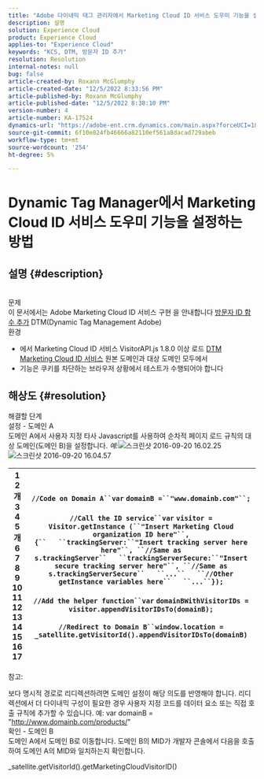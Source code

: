 ```yaml
---
title: "Adobe 다이내믹 태그 관리자에서 Marketing Cloud ID 서비스 도우미 기능을 설정하는 방법"
description: 설명
solution: Experience Cloud
product: Experience Cloud
applies-to: "Experience Cloud"
keywords: "KCS, DTM, 방문자 ID 추가"
resolution: Resolution
internal-notes: null
bug: false
article-created-by: Roxann McGlumphy
article-created-date: "12/5/2022 8:33:56 PM"
article-published-by: Roxann McGlumphy
article-published-date: "12/5/2022 8:38:10 PM"
version-number: 4
article-number: KA-17524
dynamics-url: "https://adobe-ent.crm.dynamics.com/main.aspx?forceUCI=1&pagetype=entityrecord&etn=knowledgearticle&id=6b4a4020-dc74-ed11-81aa-6045bd006b3d"
source-git-commit: 6f10e824fb46666a82110ef561a8dacad729abeb
workflow-type: tm+mt
source-wordcount: '254'
ht-degree: 5%

---
```


# Dynamic Tag Manager에서 Marketing Cloud ID 서비스 도우미 기능을 설정하는 방법

## 설명 {#description}

<br>문제<br>
이 문서에서는 Adobe Marketing Cloud ID 서비스 구현 을 안내합니다 [방문자 ID 함수 추가](https://marketing.adobe.com/resources/help/ko_KR/mcvid/mcvid-appendvisitorid.html) DTM(Dynamic Tag Management Adobe)
<br>환경<br>
- 에서 Marketing Cloud ID 서비스 VisitorAPI.js 1.8.0 이상 로드 [DTM Marketing Cloud ID 서비스](https://marketing.adobe.com/resources/help/en_US/mcvid/mcvid-dtm-implement.html) 원본 도메인과 대상 도메인 모두에서
- 기능은 쿠키를 차단하는 브라우저 상황에서 테스트가 수행되어야 합니다



## 해상도 {#resolution}

해결할 단계<br>설정 - 도메인 A<br>
도메인 A에서 사용자 지정 타사 Javascript를 사용하여 순차적 페이지 로드 규칙의 대상 도메인(도메인 B)을 설정합니다. *예:*![&#x200B;스크린샷 2016-09-20 16.02.25](https://helpx.adobe.com/content/dam/help/en/dtm/kb/how-to-set-marketing-cloud-id-service-helper-function-in-adobe-d/jcr%3acontent/main-pars/image/Screenshot%202016-09-20%2016.02.25.png "스크린샷 2016-09-20 16.02.25")
![스크린샷 2016-09-20 16.04.57](https://helpx.adobe.com/content/dam/help/en/dtm/kb/how-to-set-marketing-cloud-id-service-helper-function-in-adobe-d/jcr%3acontent/main-pars/image_1393293752/Screenshot%202016-09-20%2016.04.57.png "스크린샷 2016-09-20 16.04.57")

| 1<br>2개<br>3<br>4<br>5개<br>6<br>7<br>8<br>9<br>10<br>11<br>12<br>13<br>14<br>15<br>16<br>17 | `//Code on Domain A``var` `domainB =``"www.domainb.com"``;`<br> <br>`//Call the ID service``var` `visitor = Visitor.getInstance (``"Insert Marketing Cloud organization ID here"``,{``   ``trackingServer:``"Insert tracking server here here"``, ``//Same as s.trackingServer``   ``trackingServerSecure:``"Insert secure tracking server here"``, ``//Same as s.trackingServerSecure``   ``...``   ``//Other getInstance variables here``   ``...``});`<br> <br>`//Add the helper function``var` `domainBWithVisitorIDs = visitor.appendVisitorIDsTo(domainB);`<br> <br>`//Redirect to Domain B``window.location = _satellite.getVisitorId().appendVisitorIDsTo(domainB)` |
| --- | --- |


참고:

보다 명시적 경로로 리디렉션하려면 도메인 설정이 해당 의도를 반영해야 합니다. 리디렉션에서 더 다이내믹 구성이 필요한 경우 사용자 지정 코드를 데이터 요소 또는 직접 호출 규칙에 추가할 수 있습니다. 예: var domainB = &quot;http://www.domainb.com/products/&quot;
<br>확인 - 도메인 B<br>
도메인 A에서 도메인 B로 이동합니다. 도메인 B의 MID가 개발자 콘솔에서 다음을 호출하여 도메인 A의 MID와 일치하는지 확인합니다.

_satellite.getVisitorId().getMarketingCloudVisitorID()
